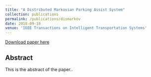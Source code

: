 ```yaml
---
title: "A Distributed Markovian Parking Assist System"
collection: publications
permalink: /publications/dismarkov
date: 2018-09-18
venue: 'IEEE Transactions on Intelligent Transportation Systems'
---
```


[Download paper here](http://academicpages.github.io/files/paper1.pdf)

## Abstract

This is the abstract of the paper.. 